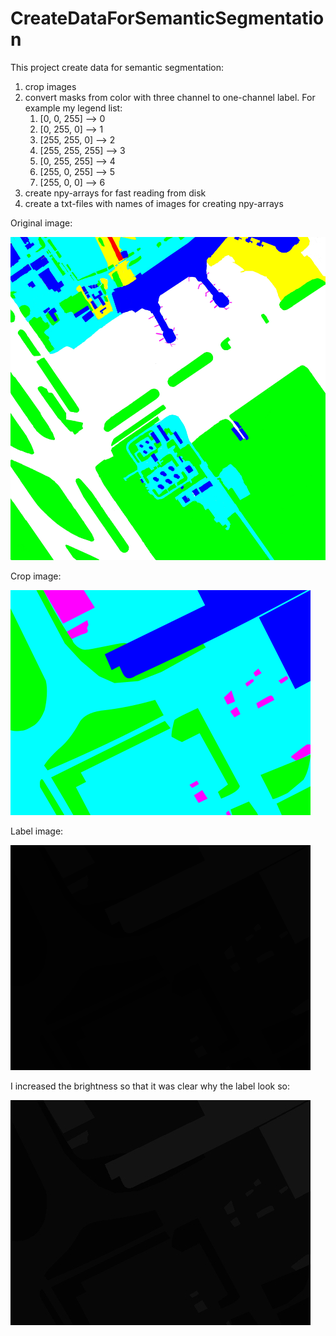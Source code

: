 # CreateDataForSemanticSegmentation
This project create data for semantic segmentation:
1. crop images 
2. convert masks from color with three channel to one-channel label. For examplе my legend list:
      1. [0, 0, 255] -->     0
      2. [0, 255, 0] -->     1 
      3. [255, 255, 0] -->   2
      4. [255, 255, 255] --> 3
      5. [0, 255, 255] -->   4
      6. [255, 0, 255] -->   5
      7. [255, 0, 0] -->     6
3. create npy-arrays for fast reading from disk
4. create a txt-files with names of images for creating npy-arrays

Original image:

![alt text](https://github.com/tamamolis/CreateDataForSemanticSegmentation/blob/master/images/original.png)

Crop image:

![alt text](https://github.com/tamamolis/CreateDataForSemanticSegmentation/blob/master/images/crop.png)

Label image:

![alt text](https://github.com/tamamolis/CreateDataForSemanticSegmentation/blob/master/images/label.png)

I increased the brightness so that it was clear why the label look so:

![alt text](https://github.com/tamamolis/CreateDataForSemanticSegmentation/blob/master/images/bright%20label.jpg)

